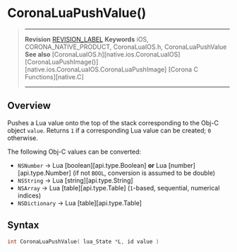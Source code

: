 # CoronaLuaPushValue()

> --------------------- ------------------------------------------------------------------------------------------
> __Revision__          [REVISION_LABEL](REVISION_URL)
> __Keywords__          iOS, CORONA_NATIVE_PRODUCT, CoronaLuaIOS.h, CoronaLuaPushValue
> __See also__          [CoronaLuaIOS.h][native.ios.CoronaLuaIOS]
>						[CoronaLuaPushImage()][native.ios.CoronaLuaIOS.CoronaLuaPushImage]
>						[Corona C Functions][native.C]
> --------------------- ------------------------------------------------------------------------------------------


## Overview

Pushes a Lua value onto the top of the stack corresponding to the <nobr>Obj-C</nobr> object `value`. Returns `1` if a corresponding Lua value can be created; `0` otherwise.

The following <nobr>Obj-C</nobr> values can be converted:

* `NSNumber` &rarr; Lua [boolean][api.type.Boolean] __or__ Lua [number][api.type.Number] (if&nbsp;not `BOOL`, conversion is assumed to be&nbsp;double)
* `NSString` &rarr; Lua [string][api.type.String]
* `NSArray` &rarr; Lua [table][api.type.Table] (`1`-based, sequential, numerical indices)
* `NSDictionary` &rarr; Lua [table][api.type.Table]


## Syntax

``````c
int CoronaLuaPushValue( lua_State *L, id value )
``````
